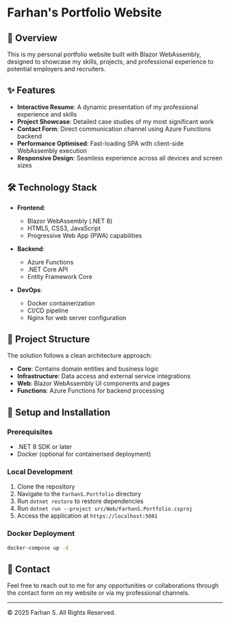 # Farhan's Portfolio Website

## 🚀 Overview

This is my personal portfolio website built with Blazor WebAssembly, designed to showcase my skills, projects, and professional experience to potential employers and recruiters.

## ✨ Features

- **Interactive Resume**: A dynamic presentation of my professional experience and skills
- **Project Showcase**: Detailed case studies of my most significant work
- **Contact Form**: Direct communication channel using Azure Functions backend
- **Performance Optimised**: Fast-loading SPA with client-side WebAssembly execution
- **Responsive Design**: Seamless experience across all devices and screen sizes

## 🛠️ Technology Stack

- **Frontend**:

  - Blazor WebAssembly (.NET 8)
  - HTML5, CSS3, JavaScript
  - Progressive Web App (PWA) capabilities
- **Backend**:

  - Azure Functions
  - .NET Core API
  - Entity Framework Core
- **DevOps**:

  - Docker containerization
  - CI/CD pipeline
  - Nginx for web server configuration

## 📂 Project Structure

The solution follows a clean architecture approach:

- **Core**: Contains domain entities and business logic
- **Infrastructure**: Data access and external service integrations
- **Web**: Blazor WebAssembly UI components and pages
- **Functions**: Azure Functions for backend processing

## 🔧 Setup and Installation

### Prerequisites

- .NET 8 SDK or later
- Docker (optional for containerised deployment)

### Local Development

1. Clone the repository
2. Navigate to the `FarhanS.Portfolio` directory
3. Run `dotnet restore` to restore dependencies
4. Run `dotnet run --project src/Web/FarhanS.Portfolio.csproj`
5. Access the application at `https://localhost:5001`

### Docker Deployment

```bash
docker-compose up -d
```

## 📝 Contact

Feel free to reach out to me for any opportunities or collaborations through the contact form on my website or via my professional channels.

---

© 2025 Farhan S. All Rights Reserved.
